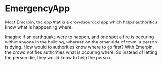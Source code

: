 # EmergencyApp

Meet Emerpin, the app that is a crowdsourced app which helps authorities know what is happpening where.

Imagine if an earthquake were to happen, and one spot a fire is occuring withut anyone in the building, whereas on the other side of town, a person is dying. How would to authorities know where to go first?
  With Emerpin, the crowd notifies authorities what is occuring where. So instead of letting the person die, they would know to help the person.
